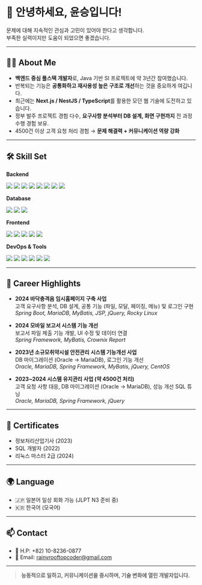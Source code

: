 # 👋 안녕하세요, 윤승입니다!

문제에 대해 지속적인 관심과 고민이 있어야 한다고 생각합니다.  
부족한 실력이지만 도움이 되었으면 좋겠습니다.

---

## 🧑‍💻 About Me
- **백엔드 중심 풀스택 개발자**로, Java 기반 SI 프로젝트에 약 3년간 참여했습니다.
- 반복되는 기능은 **공통화하고 재사용성 높은 구조로 개선**하는 것을 중요하게 여깁니다.
- 최근에는 **Next.js / NestJS / TypeScript**를 활용한 모던 웹 기술에 도전하고 있습니다.
- 정부 발주 프로젝트 경험 다수, **요구사항 분석부터 DB 설계, 화면 구현까지** 전 과정 수행 경험 보유.
- 4500건 이상 고객 요청 처리 경험 → **문제 해결력 + 커뮤니케이션 역량 강화**

---

## 🛠 Skill Set
**Backend**
<p>
  <img src="https://img.shields.io/badge/Java-ED8B00?style=flat&logo=java&logoColor=white"/>
  <img src="https://img.shields.io/badge/Spring-6DB33F?style=flat&logo=spring&logoColor=white"/>
  <img src="https://img.shields.io/badge/SpringBoot-6DB33F?style=flat&logo=springboot&logoColor=white"/>
  <img src="https://img.shields.io/badge/MyBatis-0052CC?style=flat&logo=datagrip&logoColor=white"/>
  <img src="https://img.shields.io/badge/JPA-59666C?style=flat&logo=hibernate&logoColor=white"/>
  <img src="https://img.shields.io/badge/JSP-007396?style=flat&logo=apachetomcat&logoColor=white"/>
  <img src="https://img.shields.io/badge/NestJS-E0234E?style=flat&logo=nestjs&logoColor=white"/>
  <img src="https://img.shields.io/badge/Express-000000?style=flat&logo=express&logoColor=white"/>
</p>

**Database**
<p>
  <img src="https://img.shields.io/badge/MariaDB-003545?style=flat&logo=mariadb&logoColor=white"/>
  <img src="https://img.shields.io/badge/Oracle-F80000?style=flat&logo=oracle&logoColor=white"/>
  <img src="https://img.shields.io/badge/SQLite-003B57?style=flat&logo=sqlite&logoColor=white"/>
</p>

**Frontend**
<p>
  <img src="https://img.shields.io/badge/React-61DAFB?style=flat&logo=react&logoColor=black"/>
  <img src="https://img.shields.io/badge/Next.js-000000?style=flat&logo=nextdotjs&logoColor=white"/>
  <img src="https://img.shields.io/badge/JQuery-0769AD?style=flat&logo=jquery&logoColor=white"/>
  <img src="https://img.shields.io/badge/TailwindCSS-06B6D4?style=flat&logo=tailwindcss&logoColor=white"/>
  <img src="https://img.shields.io/badge/Bootstrap-7952B3?style=flat&logo=bootstrap&logoColor=white"/>
</p>

**DevOps & Tools**
<p>
  <img src="https://img.shields.io/badge/Linux-FCC624?style=flat&logo=linux&logoColor=black"/>
  <img src="https://img.shields.io/badge/VMware-607078?style=flat&logo=vmware&logoColor=white"/>
  <img src="https://img.shields.io/badge/Jenkins-D24939?style=flat&logo=jenkins&logoColor=white"/>
  <img src="https://img.shields.io/badge/GitHub_Actions-2088FF?style=flat&logo=github-actions&logoColor=white"/>
  <img src="https://img.shields.io/badge/Eclipse-2C2255?style=flat&logo=eclipseide&logoColor=white"/>
  <img src="https://img.shields.io/badge/DBeaver-372923?style=flat&logo=datagrip&logoColor=white"/>
</p>


---

## 📌 Career Highlights
- **2024 바닥충격음 임시홈페이지 구축 사업**  
  고객 요구사항 분석, DB 설계, 공통 기능 (파일, 모달, 페이징, 메뉴) 및 로그인 구현  
  *Spring Boot, MariaDB, MyBatis, JSP, jQuery, Rocky Linux*

- **2024 모바일 보고서 시스템 기능 개선**  
  보고서 파일 제출 기능 개발, UI 수정 및 데이터 연결  
  *Spring Framework, MyBatis, Crownix Report*

- **2023년 소규모취약시설 안전관리 시스템 기능개선 사업**  
  DB 마이그레이션 (Oracle → MariaDB), 로그인 기능 개선  
  *Oracle, MariaDB, Spring Framework, MyBatis, jQuery, CentOS*
  
- **2023~2024 시스템 유지관리 사업 (약 4500건 처리)**  
  고객 요청 사항 대응, DB 마이그레이션 (Oracle → MariaDB), 성능 개선 SQL 튜닝  
  *Oracle, MariaDB, Spring Framework, jQuery*

---

## 🏅 Certificates
- 정보처리산업기사 (2023)
- SQL 개발자 (2022)
- 리눅스 마스터 2급 (2024)

---

## 🌍 Language
- 🇯🇵 일본어 일상 회화 가능 (JLPT N3 준비 중)
- 🇰🇷 한국어 (모국어)

---

## 📫 Contact
- 📱 H.P: +82) 10-8236-0877
- 📧 Email: rainyrooftopcoder@gmail.com

---

> **능동적으로 일하고, 커뮤니케이션을 중시하며, 기술 변화에 열린 개발자입니다.**

